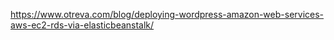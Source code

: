 https://www.otreva.com/blog/deploying-wordpress-amazon-web-services-aws-ec2-rds-via-elasticbeanstalk/
